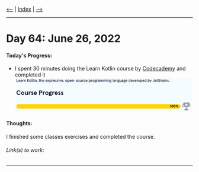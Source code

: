 [<--](../Days/Day63.md) | [Index](../README.md) | [-->](../Days/Day65.md)
____
# Day 64: June 26, 2022
#### Today's Progress:
- I spent 30 minutes doing the Learn Kotlin course by [Codecademy](https://www.codecademy.com/learn/learn-kotlin) and completed it <br>
![KotlinProgress100.png](../Attachments-DOC/KotlinProgress100.png)

#### Thoughts:
I finished some classes exercises and completed the course.

###### Link(s) to work:

___
